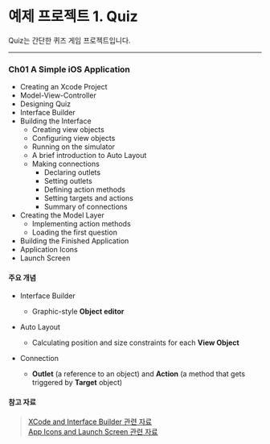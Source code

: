 예제 프로젝트 1. Quiz
==================

Quiz는 간단한 퀴즈 게임 프로젝트입니다.  

----------------------------------------------------------------------------

### Ch01 A Simple iOS Application

* Creating an Xcode Project
* Model-View-Controller
* Designing Quiz
* Interface Builder
* Building the Interface
    * Creating view objects
    * Configuring view objects
    * Running on the simulator
    * A brief introduction to Auto Layout
    * Making connections
        * Declaring outlets
        * Setting outlets
        * Defining action methods
        * Setting targets and actions
        * Summary of connections
* Creating the Model Layer
    * Implementing action methods
    * Loading the first question
* Building the Finished Application
* Application Icons
* Launch Screen

#### 주요 개념

* Interface Builder
    * Graphic-style **Object editor**
  
* Auto Layout
    * Calculating position and size constraints for each **View Object**
  
* Connection
    * **Outlet** (a reference to an object) and **Action** (a method that gets triggered by **Target** object)
  
#### 참고 자료

> [XCode and Interface Builder 관련 자료](http://help.apple.com/xcode/mac/9.0/#/)  
> [App Icons and Launch Screen 관련 자료](https://developer.apple.com/library/content/documentation/iPhone/Conceptual/iPhoneOSProgrammingGuide/ExpectedAppBehaviors/ExpectedAppBehaviors.html#//apple_ref/doc/uid/TP40007072-CH3-SW9)
